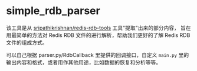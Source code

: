 # simple_rdb_parser

该工具是从 [sripathikrishnan/redis-rdb-tools](https://github.com/sripathikrishnan/redis-rdb-tools) 工具"提取"出来的部分内容，
旨在用最简单的方法对 Redis RDB 文件的进行解析，帮助我们更好的了解 Redis RDB 文件的组成方式。

可以自己根据 parser.py/RdbCallback 里提供的回调接口，自定义 ```main.py``` 里的输出内容和格式，或者用作其他用途，比如数据的恢复和分析等等。

